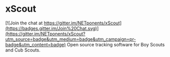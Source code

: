 # xScout

[![Join the chat at https://gitter.im/NETponents/xScout](https://badges.gitter.im/Join%20Chat.svg)](https://gitter.im/NETponents/xScout?utm_source=badge&utm_medium=badge&utm_campaign=pr-badge&utm_content=badge)
Open source tracking software for Boy Scouts and Cub Scouts.
